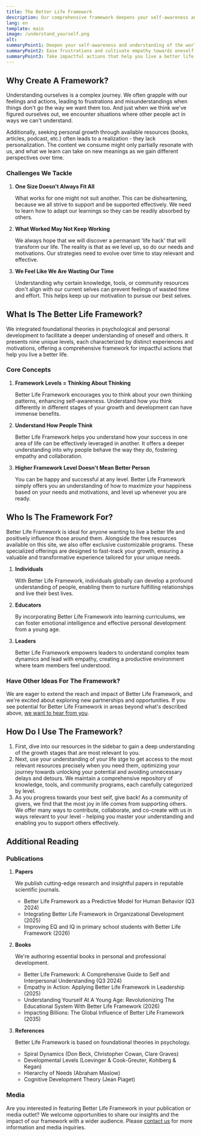 ```yaml
---
title: The Better Life Framework
description: Our comprehensive framework deepens your self-awareness and understanding of the world and is designed to ease frustrations and cultivate empathy towards oneself and others - leading you to impactful actions that help you live a better life.
lang: en
template: main
image: /understand_yourself.png
alt: 
summaryPoint1: Deepen your self-awareness and understanding of the world.
summaryPoint2: Ease frustrations and cultivate empathy towards oneself and others.
summaryPoint3: Take impactful actions that help you live a better life.
---
```


## Why Create A Framework?

Understanding ourselves is a complex journey. We often grapple with our feelings and actions, leading to frustrations and misunderstandings when things don't go the way we want them too. And just when we think we've figured ourselves out, we encounter situations where other people act in ways we can't understand.

Additionally, seeking personal growth through available resources (books, articles, podcast, etc.) often leads to a realization - they lack personalization. The content we consume might only partially resonate with us, and what we learn can take on new meanings as we gain different perspectives over time.

### Challenges We Tackle

1. **One Size Doesn't Always Fit All**

   What works for one might not suit another. This can be disheartening, because we all strive to support and be supported effectively. We need to learn how to adapt our learnings so they can be readily absorbed by others.

2. **What Worked May Not Keep Working**

   We always hope that we will discover a permanant 'life hack' that will transform our life. The reality is that as we level up, so do our needs and motivations. Our strategies need to evolve over time to stay relevant and effective.

3. **We Feel Like We Are Wasting Our Time**

   Understanding why certain knowledge, tools, or community resources don't align with our current selves can prevent feelings of wasted time and effort. This helps keep up our motivation to pursue our best selves.

## What Is The Better Life Framework?

We integrated foundational theories in psychological and personal development to facilitate a deeper understanding of oneself and others. It presents nine unique levels, each characterized by distinct experiences and motivations, offering a comprehensive framework for impactful actions that help you live a better life.

### Core Concepts

1. **Framework Levels = Thinking About Thinking**

   Better Life Framework encourages you to think about your own thinking patterns, enhancing self-awareness. Understand how you think differently in different stages of your growth and development can have immense benefits.

2. **Understand How People Think**

   Better Life Framework helps you understand how your success in one area of life can be effectively leveraged in another. It offers a deeper understanding into why people behave the way they do, fostering empathy and collaboration.

3. **Higher Framework Level Doesn't Mean Better Person**

   You can be happy and successful at any level. Better Life Framework simply offers you an understanding of how to maximize your happiness based on your needs and motivations, and level up whenever you are ready.

## Who Is The Framework For?

Better Life Framework is ideal for anyone wanting to live a better life and positively influence those around them. Alongside the free resources available on this site, we also offer exclusive customizable programs. These specialized offerings are designed to fast-track your growth, ensuring a valuable and transformative experience tailored for your unique needs.

1. **Individuals**

   With Better Life Framework, individuals globally can develop a profound understanding of people, enabling them to nurture fulfilling relationships and live their best lives.

2. **Educators**

   By incorporating Better Life Framework into learning curriculums, we can foster emotional intelligence and effective personal development from a young age.

3. **Leaders**

   Better Life Framework empowers leaders to understand complex team dynamics and lead with empathy, creating a productive environment where team members feel understood.

### Have Other Ideas For The Framework?

We are eager to extend the reach and impact of Better Life Framework, and we're excited about exploring new partnerships and opportunities. If you see potential for Better Life Framework in areas beyond what's described above, [we want to hear from you](#).

## How Do I Use The Framework?

1. First, dive into our resources in the sidebar to gain a deep understanding of the growth stages that are most relevant to you.
2. Next, use your understanding of your life stge to get access to the most relevant resources precisely when you need them, optimizing your journey towards unlocking your potential and avoiding unnecessary delays and detours. We maintain a comprehensive repository of knowledge, tools, and community programs, each carefully categorized by level.
3. As you progress towards your best self, give back! As a community of givers, we find that the most joy in life comes from supporting others. We offer many ways to contribute, collaborate, and co-create with us in ways relevant to your level - helping you master your understanding and enabling you to support others effectively.


## Additional Reading

### Publications

1. **Papers**

   We publish cutting-edge research and insightful papers in reputable scientific journals.

   - Better Life Framework as a Predictive Model for Human Behavior (Q3 2024)
   - Integrating Better Life Framework in Organizational Development (2025)
   - Improving EQ and IQ in primary school students with Better Life Framework (2026)

2. **Books**

   We're authoring essential books in personal and professional development.

   - Better Life Framework: A Comprehensive Guide to Self and Interpersonal Understanding (Q3 2024)
   - Empathy in Action: Applying Better Life Framework in Leadership (2025)
   - Understanding Yourself At A Young Age: Revolutionizing The Educational System With Better Life Framework (2026)
   - Impacting Billions: The Global Influence of Better Life Framework (2035)

3. **References**

   Better Life Framework is based on foundational theories in psychology.

   - Spiral Dynamics (Don Beck, Christopher Cowan, Clare Graves)
   - Developmental Levels (Loevinger & Cook-Greuter, Kohlberg & Kegan)
   - Hierarchy of Needs (Abraham Maslow)
   - Cognitive Development Theory (Jean Piaget)

### Media

Are you interested in featuring Better Life Framework in your publication or media outlet? We welcome opportunities to share our insights and the impact of our framework with a wider audience. Please [contact us](#) for more information and media inquiries.